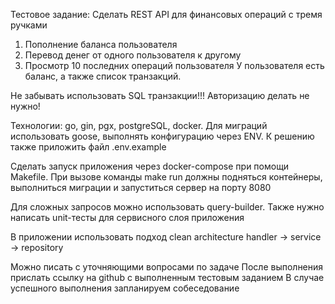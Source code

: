 Тестовое задание:
Сделать REST API для финансовых операций с тремя ручками
1) Пополнение баланса пользователя
2) Перевод денег от одного пользователя к другому
3) Просмотр 10 последних операций пользователя
У пользователя есть баланс, а также список транзакций. 

Не забывать использовать SQL транзакции!!!
Авторизацию делать не нужно!

Технологии: go, gin, pgx, postgreSQL, docker. Для миграций использовать goose, выполнять конфигурацию через ENV.
К решению также приложить файл .env.example

Сделать запуск приложения через docker-compose при помощи Makefile.
При вызове команды make run должны подняться контейнеры, выполниться миграции и запуститься сервер на порту 8080

Для сложных запросов можно использовать query-builder.
Также нужно написать unit-тесты для сервисного слоя приложения

В приложении использовать подход clean architecture
handler -> service -> repository


Можно писать с уточняющими вопросами по задаче
После выполнения прислать ссылку на github с выполненным тестовым заданием
В случае успешного выполнения запланируем собеседование